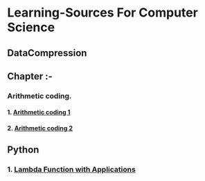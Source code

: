 # Learning-Sources For Computer Science
## DataCompression



## Chapter  :-  
### Arithmetic coding.
#### 1. [Arithmetic coding 1](https://youtu.be/-R2a2a1-2MM "Arithmetic Coding 1 (example)")
#### 2. [Arithmetic coding 2](https://youtu.be/-R2a2a1-2MM "Arithmetic Coding 2 (example with proper formulations)")

## Python
### 1. [Lambda Function with Applications](https://youtu.be/25ovCm9jKfA "Best Explaination Of lanbda functions with applications") 

